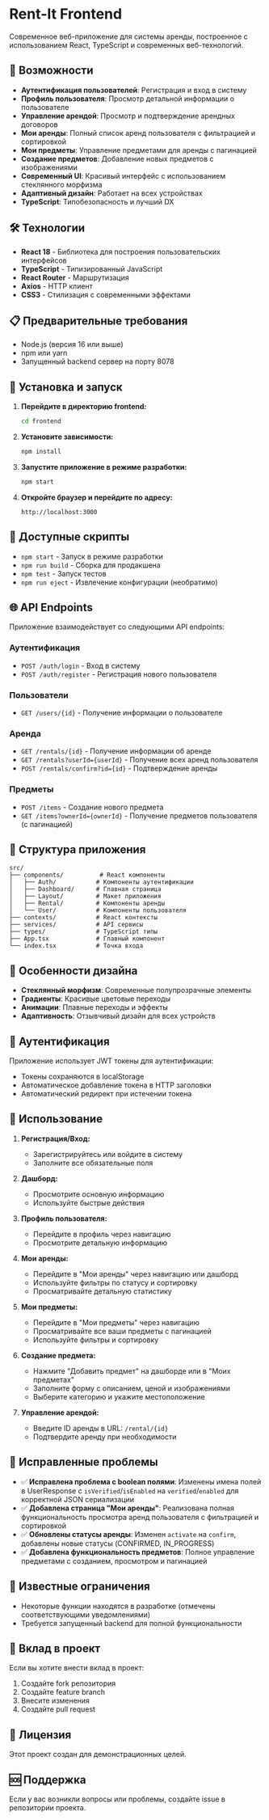 # Rent-It Frontend

Современное веб-приложение для системы аренды, построенное с использованием React, TypeScript и современных веб-технологий.

## 🚀 Возможности

- **Аутентификация пользователей**: Регистрация и вход в систему
- **Профиль пользователя**: Просмотр детальной информации о пользователе
- **Управление арендой**: Просмотр и подтверждение арендных договоров
- **Мои аренды**: Полный список аренд пользователя с фильтрацией и сортировкой
- **Мои предметы**: Управление предметами для аренды с пагинацией
- **Создание предметов**: Добавление новых предметов с изображениями
- **Современный UI**: Красивый интерфейс с использованием стеклянного морфизма
- **Адаптивный дизайн**: Работает на всех устройствах
- **TypeScript**: Типобезопасность и лучший DX

## 🛠 Технологии

- **React 18** - Библиотека для построения пользовательских интерфейсов
- **TypeScript** - Типизированный JavaScript
- **React Router** - Маршрутизация
- **Axios** - HTTP клиент
- **CSS3** - Стилизация с современными эффектами

## 📋 Предварительные требования

- Node.js (версия 16 или выше)
- npm или yarn
- Запущенный backend сервер на порту 8078

## 🚀 Установка и запуск

1. **Перейдите в директорию frontend:**
   ```bash
   cd frontend
   ```

2. **Установите зависимости:**
   ```bash
   npm install
   ```

3. **Запустите приложение в режиме разработки:**
   ```bash
   npm start
   ```

4. **Откройте браузер и перейдите по адресу:**
   ```
   http://localhost:3000
   ```

## 🔧 Доступные скрипты

- `npm start` - Запуск в режиме разработки
- `npm run build` - Сборка для продакшена
- `npm test` - Запуск тестов
- `npm run eject` - Извлечение конфигурации (необратимо)

## 🌐 API Endpoints

Приложение взаимодействует со следующими API endpoints:

### Аутентификация
- `POST /auth/login` - Вход в систему
- `POST /auth/register` - Регистрация нового пользователя

### Пользователи
- `GET /users/{id}` - Получение информации о пользователе

### Аренда
- `GET /rentals/{id}` - Получение информации об аренде
- `GET /rentals?userId={userId}` - Получение всех аренд пользователя
- `POST /rentals/confirm?id={id}` - Подтверждение аренды

### Предметы
- `POST /items` - Создание нового предмета
- `GET /items?ownerId={ownerId}` - Получение предметов пользователя (с пагинацией)

## 📱 Структура приложения

```
src/
├── components/          # React компоненты
│   ├── Auth/           # Компоненты аутентификации
│   ├── Dashboard/      # Главная страница
│   ├── Layout/         # Макет приложения
│   ├── Rental/         # Компоненты аренды
│   └── User/           # Компоненты пользователя
├── contexts/           # React контексты
├── services/           # API сервисы
├── types/              # TypeScript типы
├── App.tsx             # Главный компонент
└── index.tsx           # Точка входа
```

## 🎨 Особенности дизайна

- **Стеклянный морфизм**: Современные полупрозрачные элементы
- **Градиенты**: Красивые цветовые переходы
- **Анимации**: Плавные переходы и эффекты
- **Адаптивность**: Отзывчивый дизайн для всех устройств

## 🔐 Аутентификация

Приложение использует JWT токены для аутентификации:
- Токены сохраняются в localStorage
- Автоматическое добавление токена в HTTP заголовки
- Автоматический редирект при истечении токена

## 📝 Использование

1. **Регистрация/Вход:**
   - Зарегистрируйтесь или войдите в систему
   - Заполните все обязательные поля

2. **Дашборд:**
   - Просмотрите основную информацию
   - Используйте быстрые действия

3. **Профиль пользователя:**
   - Перейдите в профиль через навигацию
   - Просмотрите детальную информацию

4. **Мои аренды:**
   - Перейдите в "Мои аренды" через навигацию или дашборд
   - Используйте фильтры по статусу и сортировку
   - Просматривайте детальную статистику

5. **Мои предметы:**
   - Перейдите в "Мои предметы" через навигацию
   - Просматривайте все ваши предметы с пагинацией
   - Используйте фильтры и сортировку

6. **Создание предмета:**
   - Нажмите "Добавить предмет" на дашборде или в "Моих предметах"
   - Заполните форму с описанием, ценой и изображениями
   - Выберите категорию и укажите местоположение

7. **Управление арендой:**
   - Введите ID аренды в URL: `/rental/{id}`
   - Подтвердите аренду при необходимости

## 🐛 Исправленные проблемы

- ✅ **Исправлена проблема с boolean полями**: Изменены имена полей в UserResponse с `isVerified`/`isEnabled` на `verified`/`enabled` для корректной JSON сериализации
- ✅ **Добавлена страница "Мои аренды"**: Реализована полная функциональность просмотра аренд пользователя с фильтрацией и сортировкой
- ✅ **Обновлены статусы аренды**: Изменен `activate` на `confirm`, добавлены новые статусы (CONFIRMED, IN_PROGRESS)
- ✅ **Добавлена функциональность предметов**: Полное управление предметами с созданием, просмотром и пагинацией

## 🔧 Известные ограничения

- Некоторые функции находятся в разработке (отмечены соответствующими уведомлениями)
- Требуется запущенный backend для полной функциональности

## 🤝 Вклад в проект

Если вы хотите внести вклад в проект:
1. Создайте fork репозитория
2. Создайте feature branch
3. Внесите изменения
4. Создайте pull request

## 📄 Лицензия

Этот проект создан для демонстрационных целей.

## 🆘 Поддержка

Если у вас возникли вопросы или проблемы, создайте issue в репозитории проекта.
